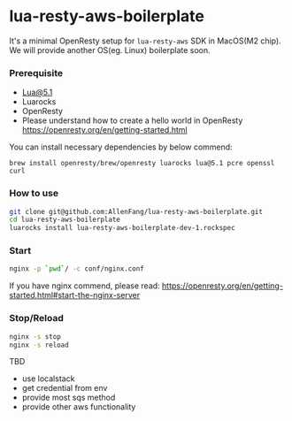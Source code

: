 # lua-resty-aws-boilerplate
It's a minimal OpenResty setup for `lua-resty-aws` SDK in MacOS(M2 chip). We will provide another OS(eg. Linux) boilerplate soon.    

### Prerequisite

- Lua@5.1
- Luarocks
- OpenResty
- Please understand how to create a hello world in OpenResty https://openresty.org/en/getting-started.html

You can install necessary dependencies by below commend:   

```brew install openresty/brew/openresty luarocks lua@5.1 pcre openssl curl```

### How to use

```bash
git clone git@github.com:AllenFang/lua-resty-aws-boilerplate.git
cd lua-resty-aws-boilerplate
luarocks install lua-resty-aws-boilerplate-dev-1.rockspec
```

### Start
```bash
nginx -p `pwd`/ -c conf/nginx.conf
```
If you have nginx commend, please read: https://openresty.org/en/getting-started.html#start-the-nginx-server

### Stop/Reload
```bash
nginx -s stop
nginx -s reload
```


TBD
- use localstack
- get credential from env
- provide most sqs method
- provide other aws functionality